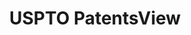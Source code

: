 ---
bigquery: https://console.cloud.google.com/bigquery?p=patents-public-data&d=patentsview&page=dataset
citation: Attribution should be given to PatentsView for use, distribution, or derivative
  works.
code: https://github.com/CSSIP-AIR/PatentsView-Code-Snippets/
contributors: USPTO
cost: None
description: 'PatentsView includes US patent data including raw data (summaries, applications,
  pregrant applications), disambugations of inventors and assignees, and inventor
  gender estimates.  Also foreign priority data, # of figures and sheets, and government
  interest statements.'
documentation: https://patentsview.org/query/builder-faqs
last_edit: 04/07/2022, 14:43:07
location: https://patentsview.org/
maintained_by: USPTO
record_creation_timestamp: 12/2/2020 17:20:46
schema_fields:
- group
- series_code
- f371_date
- doc_type
- sector_title
- name_first
- _371_date
- level_two
- subsection_id
- disamb_assignee_id_20200929
- reldocno
- group_id
- rel_id
- symbol_position
- subgroup_id
- organization_id
- rawinventor_id
- sequence
- section
- state
- disamb_inventor_id_20190312
- publication_number
- main_group
- section_id
- relkind
- citation_id
- disamb_inventor_id_20201229
- latin_name
- id
- male_flag
- disamb_inventor_id_20170808
- county_fips
- level_three
- kind
- inventor_id
- num_claims
- ipc_class
- application_id
- dependent
- disamb_assignee_id_20181127
- attribution_status
- term_grant
- term_extension
- assignee_id
- uuid
- status
- disamb_inventor_id_20170307
- _102_date
- country_transformed
- country
- text
- lapse_of_patent
- disamb_assignee_id_20190312
- withdrawn
- latitude
- length
- role
- state_fips
- date
- num_sheets
- rule_47
- disamb_inventor_id_20191008
- deceased
- contract_award_number
- disamb_inventor_id_20200331
- fname
- designation
- disamb_inventor_id_20200929
- organization
- type
- county
- latlong
- disamb_assignee_id_20191008
- patent_id
- rawlocation_id
- longitude
- abstract
- subcategory_id
- male
- level_one
- name_last
- classification_level
- location_id
- disamb_inventor_id_20190820
- num
- name
- disamb_assignee_id_20200630
- f102_date
- action_date
- title
- disamb_assignee_id_20200331
- disamb_inventor_id_20180528
- filename
- ipc_version_indicator
- city
- number
- subclass
- disamb_assignee_id_20190820
- disamb_inventor_id_20171003
- lawyer_id
- subclass_id
- applicant_type
- disamb_inventor_id_20200630
- num_figures
- gi_statement
- category
- exemplary
- classification_status
- subgroup
- field_id
- disamb_inventor_id_20181127
- disamb_inventor_id_20191231
- rawassignee_id
- mainclass_id
- category_id
- classification_value
- classification_data_source
- variety
- disamb_assignee_id_20191231
- disamb_inventor_id_20171226
- term_disclaimer
- disclaimer_date
- lname
- field_title
- doctype
shortname: patentsview
tags:
- disambiguation
- United States
- gender
terms_of_use: Creative Commons Attribution 4.0 International License.
timeframe: 1963-1999
title: USPTO PatentsView
uuid: cf1780b1-e265-4e49-8d1d-83b9cfe0fd9a
---